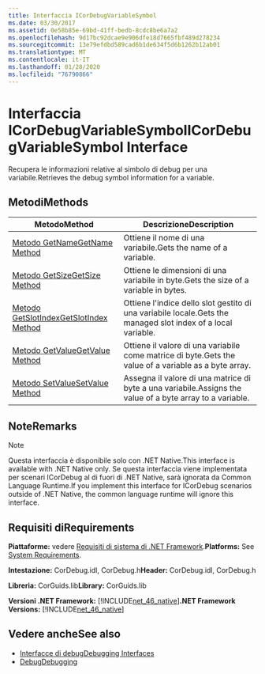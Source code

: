 ```yaml
---
title: Interfaccia ICorDebugVariableSymbol
ms.date: 03/30/2017
ms.assetid: 0e58b85e-69bd-41ff-bedb-8cdc8be6a7a2
ms.openlocfilehash: 9d17bc92dcae9e906dfe18d7665fbf489d278234
ms.sourcegitcommit: 13e79efdbd589cad6b1de634f5d6b1262b12ab01
ms.translationtype: MT
ms.contentlocale: it-IT
ms.lasthandoff: 01/28/2020
ms.locfileid: "76790866"
---
```

# <a name="icordebugvariablesymbol-interface"></a><span data-ttu-id="72dac-102">Interfaccia ICorDebugVariableSymbol</span><span class="sxs-lookup"><span data-stu-id="72dac-102">ICorDebugVariableSymbol Interface</span></span>
<span data-ttu-id="72dac-103">Recupera le informazioni relative al simbolo di debug per una variabile.</span><span class="sxs-lookup"><span data-stu-id="72dac-103">Retrieves the debug symbol information for a variable.</span></span>  
  
## <a name="methods"></a><span data-ttu-id="72dac-104">Metodi</span><span class="sxs-lookup"><span data-stu-id="72dac-104">Methods</span></span>  
  
|<span data-ttu-id="72dac-105">Metodo</span><span class="sxs-lookup"><span data-stu-id="72dac-105">Method</span></span>|<span data-ttu-id="72dac-106">Descrizione</span><span class="sxs-lookup"><span data-stu-id="72dac-106">Description</span></span>|  
|------------|-----------------|  
|[<span data-ttu-id="72dac-107">Metodo GetName</span><span class="sxs-lookup"><span data-stu-id="72dac-107">GetName Method</span></span>](icordebugvariablesymbol-getname-method.md)|<span data-ttu-id="72dac-108">Ottiene il nome di una variabile.</span><span class="sxs-lookup"><span data-stu-id="72dac-108">Gets the name of a variable.</span></span>|  
|[<span data-ttu-id="72dac-109">Metodo GetSize</span><span class="sxs-lookup"><span data-stu-id="72dac-109">GetSize Method</span></span>](icordebugvariablesymbol-getsize-method.md)|<span data-ttu-id="72dac-110">Ottiene le dimensioni di una variabile in byte.</span><span class="sxs-lookup"><span data-stu-id="72dac-110">Gets the size of a variable in bytes.</span></span>|  
|[<span data-ttu-id="72dac-111">Metodo GetSlotIndex</span><span class="sxs-lookup"><span data-stu-id="72dac-111">GetSlotIndex Method</span></span>](icordebugvariablesymbol-getslotindex-method.md)|<span data-ttu-id="72dac-112">Ottiene l'indice dello slot gestito di una variabile locale.</span><span class="sxs-lookup"><span data-stu-id="72dac-112">Gets the managed slot index of a local variable.</span></span>|  
|[<span data-ttu-id="72dac-113">Metodo GetValue</span><span class="sxs-lookup"><span data-stu-id="72dac-113">GetValue Method</span></span>](icordebugvariablesymbol-getvalue-method.md)|<span data-ttu-id="72dac-114">Ottiene il valore di una variabile come matrice di byte.</span><span class="sxs-lookup"><span data-stu-id="72dac-114">Gets the value of a variable as a byte array.</span></span>|  
|[<span data-ttu-id="72dac-115">Metodo SetValue</span><span class="sxs-lookup"><span data-stu-id="72dac-115">SetValue Method</span></span>](icordebugvariablesymbol-setvalue-method.md)|<span data-ttu-id="72dac-116">Assegna il valore di una matrice di byte a una variabile.</span><span class="sxs-lookup"><span data-stu-id="72dac-116">Assigns the value of a byte array to a variable.</span></span>|  
  
## <a name="remarks"></a><span data-ttu-id="72dac-117">Note</span><span class="sxs-lookup"><span data-stu-id="72dac-117">Remarks</span></span>  
  
> [!NOTE]
> <span data-ttu-id="72dac-118">Questa interfaccia è disponibile solo con .NET Native.</span><span class="sxs-lookup"><span data-stu-id="72dac-118">This interface is available with .NET Native only.</span></span> <span data-ttu-id="72dac-119">Se questa interfaccia viene implementata per scenari ICorDebug al di fuori di .NET Native, sarà ignorata da Common Language Runtime.</span><span class="sxs-lookup"><span data-stu-id="72dac-119">If you implement this interface for ICorDebug scenarios outside of .NET Native, the common language runtime will ignore this interface.</span></span>  
  
## <a name="requirements"></a><span data-ttu-id="72dac-120">Requisiti di</span><span class="sxs-lookup"><span data-stu-id="72dac-120">Requirements</span></span>  
 <span data-ttu-id="72dac-121">**Piattaforme:** vedere [Requisiti di sistema di .NET Framework](../../../../docs/framework/get-started/system-requirements.md).</span><span class="sxs-lookup"><span data-stu-id="72dac-121">**Platforms:** See [System Requirements](../../../../docs/framework/get-started/system-requirements.md).</span></span>  
  
 <span data-ttu-id="72dac-122">**Intestazione:** CorDebug.idl, CorDebug.h</span><span class="sxs-lookup"><span data-stu-id="72dac-122">**Header:** CorDebug.idl, CorDebug.h</span></span>  
  
 <span data-ttu-id="72dac-123">**Libreria:** CorGuids.lib</span><span class="sxs-lookup"><span data-stu-id="72dac-123">**Library:** CorGuids.lib</span></span>  
  
 <span data-ttu-id="72dac-124">**Versioni .NET Framework:** [!INCLUDE[net_46_native](../../../../includes/net-46-native-md.md)]</span><span class="sxs-lookup"><span data-stu-id="72dac-124">**.NET Framework Versions:** [!INCLUDE[net_46_native](../../../../includes/net-46-native-md.md)]</span></span>  
  
## <a name="see-also"></a><span data-ttu-id="72dac-125">Vedere anche</span><span class="sxs-lookup"><span data-stu-id="72dac-125">See also</span></span>

- [<span data-ttu-id="72dac-126">Interfacce di debug</span><span class="sxs-lookup"><span data-stu-id="72dac-126">Debugging Interfaces</span></span>](debugging-interfaces.md)
- [<span data-ttu-id="72dac-127">Debug</span><span class="sxs-lookup"><span data-stu-id="72dac-127">Debugging</span></span>](index.md)
